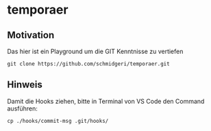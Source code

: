 # temporaer

## Motivation
Das hier ist ein Playground um die GIT Kenntnisse zu vertiefen

```
git clone https://github.com/schmidgeri/temporaer.git
```


## Hinweis
Damit die Hooks ziehen, bitte in Terminal von VS Code den Command ausführen:
```
cp ./hooks/commit-msg .git/hooks/
```

